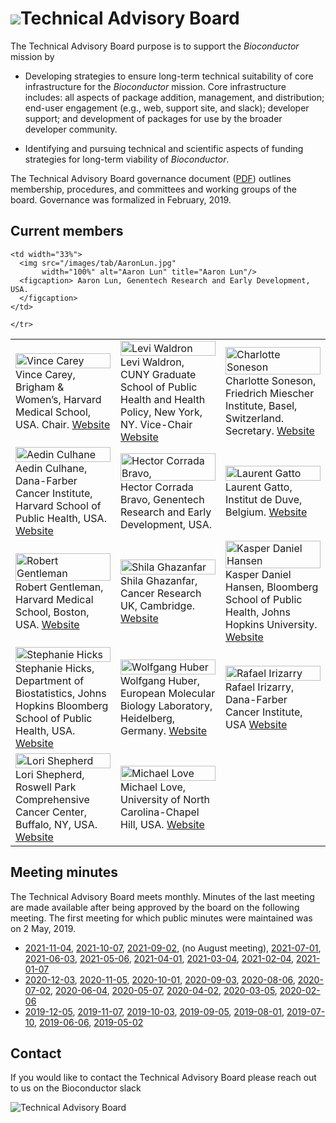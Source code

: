 # ![](/images/icons/magnifier.gif)Technical Advisory Board

The Technical Advisory Board purpose is to support the _Bioconductor_
mission by

- Developing strategies to ensure long-term technical suitability of
  core infrastructure for the _Bioconductor_ mission. Core
  infrastructure includes: all aspects of package addition,
  management, and distribution; end-user engagement (e.g., web,
  support site, and slack); developer support; and development of
  packages for use by the broader developer community.

- Identifying and pursuing technical and scientific aspects of funding
  strategies for long-term viability of _Bioconductor_.

The Technical Advisory Board governance document ([PDF][1]) outlines
membership, procedures, and committees and working groups of the
board. Governance was formalized in February, 2019.

[1]: TAB-Governance.pdf

## Current members

 
<table width="100%">
  <tr>
    <td width="33%">
      <img src="/images/tab/VinceCarey.jpg"
           width="100%" alt="Vince Carey" title="Vince Carey"/>
      <figcaption>Vince Carey, Brigham & Women’s, Harvard Medical School, USA. Chair.
      <a href="https://vjcitn.github.io/">Website</a>
      </figcaption>
    </td>
    
   <td width="33%">
      <img src="/images/tab/LeviWaldron.jpg"
            width="100%" alt="Levi Waldron" title="Levi Waldron"/>
      <figcaption>Levi Waldron, CUNY Graduate School of Public Health  and Health Policy, New York, NY. Vice-Chair
      <a href="http://waldronlab.io/">Website</a>
      </figcaption>
    </td>
    
   <td width="33%">
      <img src="/images/tab/CharlotteSoneson.jpg"
           width="100%" alt="Charlotte Soneson" title="Charlotte Soneson"/>
      <figcaption>Charlotte Soneson, Friedrich Miescher Institute, Basel, Switzerland. Secretary.
      <a href="https://csoneson.github.io/">Website</a>
      </figcaption>
    </td>
  </tr>
<tr> 
<td width="33%">
      <img src="/images/tab/AedinCulhane.jpg"
           width="100%" alt="Aedin Culhane" title="Aedin Culhane"/>
      <figcaption>  Aedin Culhane, Dana-Farber Cancer Institute, Harvard School of Public Health, USA.
      <a href="https://connects.catalyst.harvard.edu/profiles/display/person/6746/">Website</a>
      </figcaption>
    </td>


<td width="33%">
      <img src="/images/tab/HectorCorradaBravo.jpg"
           width="100%" alt="Hector Corrada Bravo," title="Hector Corrada Bravo,"/>
      <figcaption>  Hector Corrada Bravo, Genentech Research and Early Development, USA.
      </figcaption>
    </td>

  
  <td width="33%">
      <img src="/images/tab/LaurentGatto.jpg"
           width="100%" alt="Laurent Gatto" title="Laurent Gatto"/>
      <figcaption>  Laurent Gatto, Institut de Duve, Belgium.
      <a href="https://www.deduveinstitute.be/fr/research/computational-biology/laurent-gatto">Website</a>
      </figcaption>
    </td>
  </tr>
  
 <tr>
 <td width="33%">
      <img src="/images/tab/RobertGentleman.jpg"
           width="100%" alt="Robert Gentleman" title="Robert Gentleman"/>
      <figcaption> Robert Gentleman, Harvard Medical School, Boston, USA.
      <a href="https://connects.catalyst.harvard.edu/Profiles/display/Person/23826">Website</a>
      </figcaption>
    </td>

  
  <td width="33%">
      <img src="/images/tab/ShilaGhazanfar.jpg"
           width="100%" alt="Shila Ghazanfar" title="Shila Ghazanfar"/>
      <figcaption> Shila Ghazanfar, Cancer Research UK, Cambridge.
      <a href="https://shazanfar.github.io/">Website</a>
      </figcaption>
    </td>

   <td width="33%">
      <img src="/images/tab/KasperHansen.jpg"
           width="100%" alt="Kasper Daniel Hansen" title="Kasper Daniel Hansen"/>
      <figcaption> Kasper Daniel Hansen, Bloomberg School of Public Health, Johns Hopkins University.
      <a href="http://www.biostat.jhsph.edu/~khansen/">Website</a>
      </figcaption>
    </td>
  </tr>

  <tr>
   <td width="33%">
      <img src="/images/tab/StephanieHicks.jpg"
           width="100%" alt="Stephanie Hicks" title="Stephanie Hicks"/>
      <figcaption> Stephanie Hicks, Department of Biostatistics, Johns Hopkins Bloomberg School of Public Health, USA.
      <a href="https://www.jhsph.edu/faculty/directory/profile/3639/stephanie-c-hicks">Website</a>
      </figcaption>
    </td>

  
  <td width="33%">
      <img src="/images/tab/WolfgangHuber.jpg"
           width="100%" alt="Wolfgang Huber" title="Wolfgang Huber"/>
      <figcaption> Wolfgang Huber, European Molecular Biology Laboratory, Heidelberg, Germany.
      <a href="http://www.embl.de/research/units/genome_biology/huber/">Website</a>
      </figcaption>
    </td>
    

   <td width="33%">
      <img src="/images/tab/RafaelIrizarry.jpg"
           width="100%" alt="Rafael Irizarry" title="Rafael Irizarry"/>
      <figcaption> Rafael Irizarry, Dana-Farber Cancer Institute, USA
      <a href="http://bcb.dfci.harvard.edu/index.php?option=com_content&view=article&id=166&Itemid=281">Website</a>
      </figcaption>
    </td>
    </tr>

   <tr>
   <td width="33%">
      <img src="/images/tab/LoriShepherd.jpg"
           width="100%" alt="Lori Shepherd" title="Lori Kern"/>
      <figcaption> Lori Shepherd, Roswell Park Comprehensive Cancer Center, Buffalo, NY, USA.
      <a href="https://www.linkedin.com/in/lori-shepherd-b49993172">Website</a> </figcaption>
    </td>

    <td width="33%">
      <img src="/images/tab/AaronLun.jpg"
           width="100%" alt="Aaron Lun" title="Aaron Lun"/>
      <figcaption> Aaron Lun, Genentech Research and Early Development, USA.
      </figcaption>
    </td>
 
   <td width="33%">
      <img src="/images/tab/michaellove.jpeg"
           width="100%" alt="Michael Love" title="Michael Love"/>
      <figcaption> Michael Love, University of North Carolina-Chapel Hill, USA.
      <a href="https://mikelove.github.io/">Website</a>
      </figcaption>
    </td>
    
    </tr>
</table>




## Meeting minutes

The Technical Advisory Board meets monthly. Minutes of the last meeting are made available
after being approved by the board on the following meeting. The first meeting for which public
minutes were maintained was on 2 May, 2019.

- [2021-11-04](2021-11-04-minutes.pdf),
  [2021-10-07](2021-10-07-minutes.pdf),
  [2021-09-02](2021-09-02-minutes.pdf),
  (no August meeting), 
  [2021-07-01](2021-07-01-minutes.pdf),
  [2021-06-03](2021-06-03-minutes.pdf),
  [2021-05-06](2021-05-06-minutes.pdf),
  [2021-04-01](2021-04-01-minutes.pdf),
  [2021-03-04](2021-03-04-minutes.pdf),
  [2021-02-04](2021-02-04-minutes.pdf),
  [2021-01-07](2021-01-07-minutes.pdf)
- [2020-12-03](2020-12-03-minutes.pdf),
  [2020-11-05](2020-11-05-minutes.pdf),
  [2020-10-01](2020-10-01-minutes.pdf),
  [2020-09-03](2020-09-03-minutes.pdf),
  [2020-08-06](2020-08-06-minutes.pdf),
  [2020-07-02](2020-07-02-minutes.pdf),
  [2020-06-04](2020-06-04-minutes.pdf),
  [2020-05-07](2020-05-07-minutes.pdf),
  [2020-04-02](2020-04-02-minutes.pdf),
  [2020-03-05](2020-03-05-minutes.pdf),
  [2020-02-06](2020-02-06-minutes.pdf)
- [2019-12-05](2019-12-05-minutes.pdf),
  [2019-11-07](2019-11-07-minutes.pdf),
  [2019-10-03](2019-10-03-minutes.pdf),
  [2019-09-05](2019-09-05-minutes.pdf), 
  [2019-08-01](2019-08-01-minutes.pdf), 
  [2019-07-10](2019-07-10-minutes.pdf),
  [2019-06-06](2019-06-06-minutes.pdf), 
  [2019-05-02](2019-05-02-minutes.pdf)
  
  
## Contact

If you would like to contact the Technical Advisory Board please reach out to us on the Bioconductor slack 

![Technical Advisory Board](/images/tab/tab.png)

